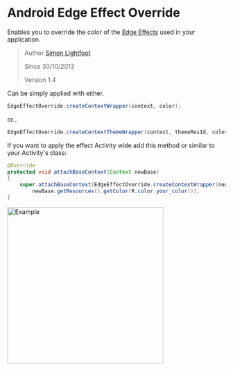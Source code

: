 Android Edge Effect Override
============================

Enables you to override the color of the [Edge Effects](https://github.com/android/platform_frameworks_base/blob/master/core/java/android/widget/EdgeEffect.java) used in your application.

> Author  [Simon Lightfoot](mailto:simon@demondevelopers.com)
>
> Since   30/10/2013
>
> Version 1.4


Can be simply applied with either.
```java
EdgeEffectOverride.createContextWrapper(context, color);
```
or...
```java
EdgeEffectOverride.createContextThemeWrapper(context, themeResId, color);
```

If you want to apply the effect Activity wide add this method or similar to your Activity's class:
```java
@Override
protected void attachBaseContext(Context newBase)
{
    super.attachBaseContext(EdgeEffectOverride.createContextWrapper(newBase,
        newBase.getResources().getColor(R.color.your_color)));
}
```

<img src="https://raw.github.com/slightfoot/android-edge-effect-override/master/Example.png" alt="Example" width="360" />
